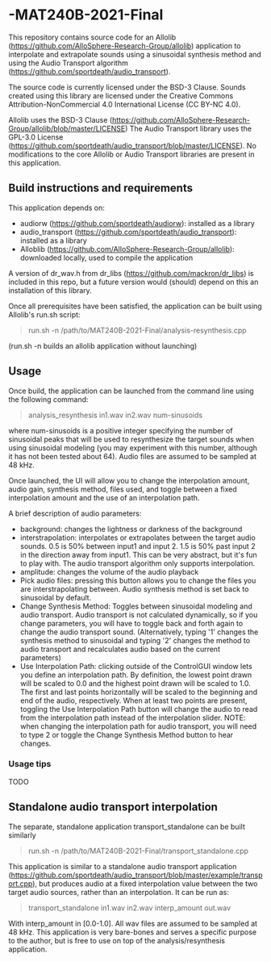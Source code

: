# -MAT240B-2021-Final

This repository contains source code for an Allolib (https://github.com/AlloSphere-Research-Group/allolib) application to 
interpolate and extrapolate sounds using a sinusoidal synthesis method and using the Audio Transport algorithm  (https://github.com/sportdeath/audio_transport).

The source code is currently licensed under the BSD-3 Clause. Sounds created using this library are licensed
under the Creative Commons Attribution-NonCommercial 4.0 International License (CC BY-NC 4.0).

Allolib uses the BSD-3 Clause (https://github.com/AlloSphere-Research-Group/allolib/blob/master/LICENSE)
The Audio Transport library uses the GPL-3.0 License (https://github.com/sportdeath/audio_transport/blob/master/LICENSE).
No modifications to the core Allolib or Audio Transport libraries are present in this application.

## Build instructions and requirements

This application depends on:
- audiorw (https://github.com/sportdeath/audiorw): installed as a library 
- audio_transport (https://github.com/sportdeath/audio_transport): installed as a library
- Alloblib (https://github.com/AlloSphere-Research-Group/allolib): downloaded locally, used to compile the application

A version of dr_wav.h from dr_libs (https://github.com/mackron/dr_libs) is included in this repo, but a future version would (should)
depend on this an installation of this library.

Once all prerequisites have been satisfied, the application can be built using Allolib's run.sh script:

> run.sh -n /path/to/MAT240B-2021-Final/analysis-resynthesis.cpp

(run.sh -n builds an allolib application without launching)


## Usage

Once build, the application can be launched from the command line using the following command:

> analysis_resynthesis in1.wav in2.wav num-sinusoids

where num-sinusoids is a positive integer specifying the number of sinusoidal peaks that will be used to resynthesize the target sounds
when using sinusoidal modeling (you may experiment with this number, although it has not been tested about 64). Audio files are assumed to be
sampled at 48 kHz.

Once launched, the UI will allow you to change the interpolation amount, audio gain, synthesis method, files used, and toggle between
a fixed interpolation amount and the use of an interpolation path.

A brief description of audio parameters:
- background: changes the lightness or darkness of the background
- interstrapolation: interpolates or extrapolates between the target audio sounds. 0.5 is 50% between input1 and input 2. 1.5 is 50% past input 2 in the direction away from input1. This can be very abstract, but it's fun to play with. The audio transport algorithm only supports interpolation.
- amplitude: changes the volume of the audio playback
- Pick audio files: pressing this button allows you to change the files you are interstrapolating between. Audio synthesis method is set back to sinusoidal by default.
- Change Synthesis Method: Toggles between sinusoidal modeling and audio transport. Audio transport is not calculated dynamically, so if you change parameters, you will have to toggle back and forth again to change the audio transport sound. (Alternatively, typing '1' changes the synthesis method to sinusoidal and typing '2' changes the method to audio transport and recalculates audio based on the current parameters)
- Use Interpolation Path: clicking outside of the ControlGUI window lets you define an interpolation path. By definition, the lowest point drawn will be scaled to 0.0 and the highest point drawn will be scaled to 1.0. The first and last points horizontally will be scaled to the beginning and end of the audio, respectively. When at least two points are present, toggling the Use Interpolation Path button will change the audio to read from the interpolation path instead of the interpolation slider. NOTE: when changing the interpolation path for audio transport, you will need to type 2 or toggle the Change Synthesis Method button to hear changes.

### Usage tips

TODO

## Standalone audio transport interpolation

The separate, standalone application transport_standalone can be built similarly

> run.sh -n /path/to/MAT240B-2021-Final/transport_standalone.cpp

This application is similar to a standalone audio transport application (https://github.com/sportdeath/audio_transport/blob/master/example/transport.cpp), but produces audio at a fixed interpolation value between the two target audio sources, rather than an interpolation. It can be run as:

> transport_standalone in1.wav in2.wav interp_amount out.wav

With interp_amount in [0.0-1.0]. All wav files are assumed to be sampled at 48 kHz. This application is very bare-bones and serves a specific purpose to the author, but is free to use on top of the analysis/resynthesis application.
